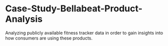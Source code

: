 # Case-Study-Bellabeat-Product-Analysis
Analyzing publicly available fitness tracker data in order to gain insights into how consumers are using these products.
